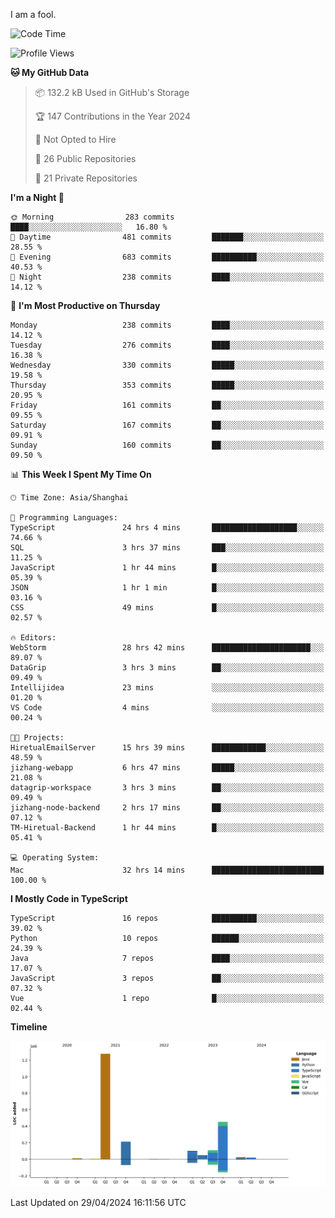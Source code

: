 I am a fool.

<!--START_SECTION:waka-->
![Code Time](http://img.shields.io/badge/Code%20Time-1%2C392%20hrs%202%20mins-blue)

![Profile Views](http://img.shields.io/badge/Profile%20Views-0-blue)

**🐱 My GitHub Data** 

> 📦 132.2 kB Used in GitHub's Storage 
 > 
> 🏆 147 Contributions in the Year 2024
 > 
> 🚫 Not Opted to Hire
 > 
> 📜 26 Public Repositories 
 > 
> 🔑 21 Private Repositories 
 > 
**I'm a Night 🦉** 

```text
🌞 Morning                283 commits         ████░░░░░░░░░░░░░░░░░░░░░   16.80 % 
🌆 Daytime                481 commits         ███████░░░░░░░░░░░░░░░░░░   28.55 % 
🌃 Evening                683 commits         ██████████░░░░░░░░░░░░░░░   40.53 % 
🌙 Night                  238 commits         ████░░░░░░░░░░░░░░░░░░░░░   14.12 % 
```
📅 **I'm Most Productive on Thursday** 

```text
Monday                   238 commits         ████░░░░░░░░░░░░░░░░░░░░░   14.12 % 
Tuesday                  276 commits         ████░░░░░░░░░░░░░░░░░░░░░   16.38 % 
Wednesday                330 commits         █████░░░░░░░░░░░░░░░░░░░░   19.58 % 
Thursday                 353 commits         █████░░░░░░░░░░░░░░░░░░░░   20.95 % 
Friday                   161 commits         ██░░░░░░░░░░░░░░░░░░░░░░░   09.55 % 
Saturday                 167 commits         ██░░░░░░░░░░░░░░░░░░░░░░░   09.91 % 
Sunday                   160 commits         ██░░░░░░░░░░░░░░░░░░░░░░░   09.50 % 
```


📊 **This Week I Spent My Time On** 

```text
🕑︎ Time Zone: Asia/Shanghai

💬 Programming Languages: 
TypeScript               24 hrs 4 mins       ███████████████████░░░░░░   74.66 % 
SQL                      3 hrs 37 mins       ███░░░░░░░░░░░░░░░░░░░░░░   11.25 % 
JavaScript               1 hr 44 mins        █░░░░░░░░░░░░░░░░░░░░░░░░   05.39 % 
JSON                     1 hr 1 min          █░░░░░░░░░░░░░░░░░░░░░░░░   03.16 % 
CSS                      49 mins             █░░░░░░░░░░░░░░░░░░░░░░░░   02.57 % 

🔥 Editors: 
WebStorm                 28 hrs 42 mins      ██████████████████████░░░   89.07 % 
DataGrip                 3 hrs 3 mins        ██░░░░░░░░░░░░░░░░░░░░░░░   09.49 % 
Intellijidea             23 mins             ░░░░░░░░░░░░░░░░░░░░░░░░░   01.20 % 
VS Code                  4 mins              ░░░░░░░░░░░░░░░░░░░░░░░░░   00.24 % 

🐱‍💻 Projects: 
HiretualEmailServer      15 hrs 39 mins      ████████████░░░░░░░░░░░░░   48.59 % 
jizhang-webapp           6 hrs 47 mins       █████░░░░░░░░░░░░░░░░░░░░   21.08 % 
datagrip-workspace       3 hrs 3 mins        ██░░░░░░░░░░░░░░░░░░░░░░░   09.49 % 
jizhang-node-backend     2 hrs 17 mins       ██░░░░░░░░░░░░░░░░░░░░░░░   07.12 % 
TM-Hiretual-Backend      1 hr 44 mins        █░░░░░░░░░░░░░░░░░░░░░░░░   05.41 % 

💻 Operating System: 
Mac                      32 hrs 14 mins      █████████████████████████   100.00 % 
```

**I Mostly Code in TypeScript** 

```text
TypeScript               16 repos            ██████████░░░░░░░░░░░░░░░   39.02 % 
Python                   10 repos            ██████░░░░░░░░░░░░░░░░░░░   24.39 % 
Java                     7 repos             ████░░░░░░░░░░░░░░░░░░░░░   17.07 % 
JavaScript               3 repos             ██░░░░░░░░░░░░░░░░░░░░░░░   07.32 % 
Vue                      1 repo              █░░░░░░░░░░░░░░░░░░░░░░░░   02.44 % 
```



**Timeline**

![Lines of Code chart](https://raw.githubusercontent.com/VeejaLiu/VeejaLiu/master/assets/bar_graph.png)


 Last Updated on 29/04/2024 16:11:56 UTC
<!--END_SECTION:waka-->
